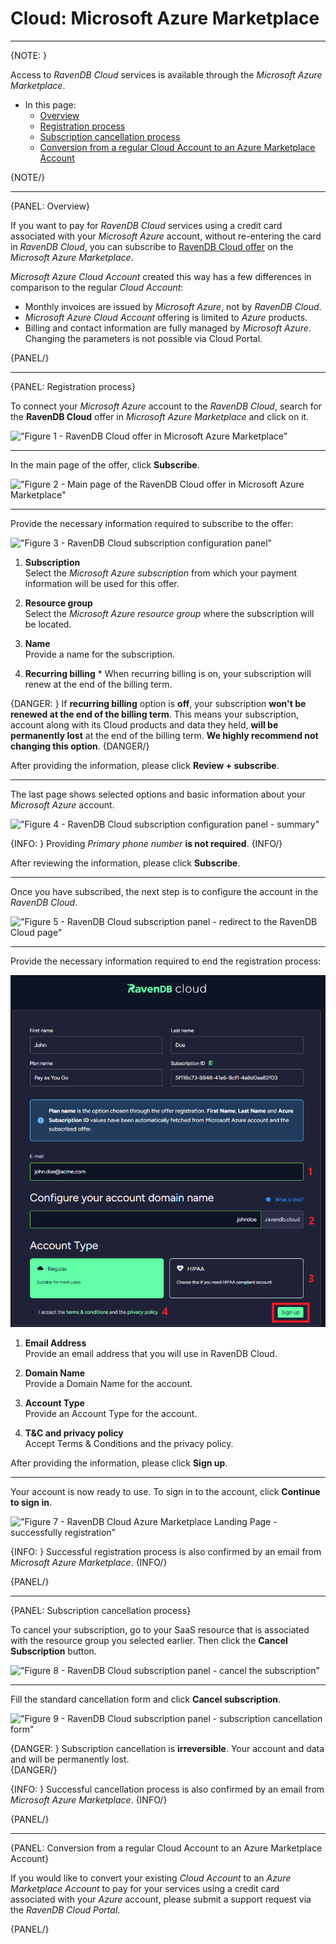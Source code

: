 ﻿# Cloud: Microsoft Azure Marketplace
---

{NOTE: }

Access to *RavenDB Cloud* services is available through the *Microsoft Azure Marketplace*.

* In this page:
    * [Overview](../cloud/cloud-microsoft-azure-marketplace#overview)
    * [Registration process](../cloud/cloud-microsoft-azure-marketplace#registration-process)
    * [Subscription cancellation process](../cloud/cloud-microsoft-azure-marketplace#subscription-cancellation-process)
    * [Conversion from a regular Cloud Account to an Azure Marketplace Account](../cloud/cloud-microsoft-azure-marketplace#conversion-from-a-regular-cloud-account-to-an-azure-marketplace-account)

{NOTE/}

---

{PANEL: Overview}

If you want to pay for *RavenDB Cloud* services using a credit card associated with your *Microsoft Azure* account, without re-entering the card in *RavenDB Cloud*, you can subscribe to [RavenDB Cloud offer](https://azuremarketplace.microsoft.com/en-us/marketplace/apps/hibernatingrhinos.ravendb-cloud-payg?tab=Overview) on the *Microsoft Azure Marketplace*.

*Microsoft Azure Cloud Account* created this way has a few differences in comparison to the regular *Cloud Account*:

- Monthly invoices are issued by *Microsoft Azure*, not by *RavenDB Cloud*.
- *Microsoft Azure Cloud Account* offering is limited to *Azure* products.
- Billing and contact information are fully managed by *Microsoft Azure*. Changing the parameters is not possible via Cloud Portal.

{PANEL/}

---

{PANEL: Registration process}

To connect your *Microsoft Azure* account to the *RavenDB Cloud*, search for the **RavenDB Cloud** offer in *Microsoft Azure Marketplace* and click on it.

!["Figure 1 - RavenDB Cloud offer in Microsoft Azure Marketplace"](images\microsoft-azure-marketplace-cloud-ravendb-offer.png "Figure 1 - RavenDB Cloud offer in Microsoft Azure Marketplace")

---

In the main page of the offer, click **Subscribe**.

!["Figure 2 - Main page of the RavenDB Cloud offer in Microsoft Azure Marketplace"](images\microsoft-azure-marketplace-cloud-ravendb-offer-overview.png "Figure 2 - Main page of the RavenDB Cloud offer in Microsoft Azure Marketplace")

---

Provide the necessary information required to subscribe to the offer:

!["Figure 3 - RavenDB Cloud subscription configuration panel"](images\microsoft-azure-marketplace-cloud-ravendb-offer-configration.png "Figure 3 - RavenDB Cloud subscription configuration panel")

1.  **Subscription**  
    Select the *Microsoft Azure subscription* from which your payment information will be used for this offer.

2.  **Resource group**  
    Select the *Microsoft Azure resource group* where the subscription will be located.

3.  **Name**  
    Provide a name for the subscription. 

4.  **Recurring billing**  *
    When recurring billing is on, your subscription will renew at the end of the billing term.

{DANGER: }
If **recurring billing** option is **off**, your subscription **won't be renewed at the end of the billing term**.
This means your subscription, account along with its Cloud products and data they held, **will be permanently lost** at the end of the billing term.
**We highly recommend not changing this option**.
{DANGER/}

After providing the information, please click **Review + subscribe**.

---

The last page shows selected options and basic information about your *Microsoft Azure* account.

!["Figure 4 - RavenDB Cloud subscription configuration panel - summary"](images\microsoft-azure-marketplace-cloud-ravendb-offer-summary.png "Figure 4 - RavenDB Cloud subscription configuration panel - summary")

{INFO: }
Providing *Primary phone number* **is not required**.
{INFO/}

After reviewing the information, please click **Subscribe**.

---

Once you have subscribed, the next step is to configure the account in the *RavenDB Cloud*.

!["Figure 5 - RavenDB Cloud subscription panel - redirect to the RavenDB Cloud page"](images\microsoft-azure-marketplace-cloud-ravendb-offer-almost-done-configuration.png "Figure 5 - RavenDB Cloud subscription panel - redirect to the RavenDB Cloud page")

---

Provide the necessary information required to end the registration process:

!["Figure 6 - RavenDB Cloud Azure Marketplace Landing Page"](images\cloud-ravendb-azure-marketplace-landing-page.png "Figure 6 - RavenDB Cloud Azure Marketplace Landing Page")

1.  **Email Address**  
   Provide an email address that you will use in RavenDB Cloud.

2.  **Domain Name**  
    Provide a Domain Name for the account.

3.  **Account Type**  
    Provide an Account Type for the account.

4.  **T&C and privacy policy**  
    Accept Terms & Conditions and the privacy policy.

After providing the information, please click **Sign up**.

---

Your account is now ready to use. To sign in to the account, click **Continue to sign in**.

!["Figure 7 - RavenDB Cloud Azure Marketplace Landing Page - successfully registration"](images\cloud-ravendb-azure-marketplace-landing-page-thank-you.png "Figure 7 - RavenDB Cloud Azure Marketplace Landing Page - successfully registration")

{INFO: }
Successful registration process is also confirmed by an email from *Microsoft Azure Marketplace*.
{INFO/}

{PANEL/}

---

{PANEL: Subscription cancellation process}

To cancel your subscription, go to your SaaS resource that is associated with the resource group you selected earlier. 
Then click the **Cancel Subscription** button.

!["Figure 8 - RavenDB Cloud subscription panel - cancel the subscription"](images\microsoft-azure-marketplace-cloud-ravendb-subscription-cancel-subscription.png "Figure 8 - RavenDB Cloud subscription panel - cancel the subscription")

---

Fill the standard cancellation form and click **Cancel subscription**.

!["Figure 9 - RavenDB Cloud subscription panel - subscription cancellation form"](images\microsoft-azure-marketplace-cloud-ravendb-subscription-cancel-subscription-reason-form.png "Figure 9 - RavenDB Cloud subscription panel - subscription cancellation form")

{DANGER: }
Subscription cancellation is **irreversible**. Your account and data and will be permanently lost.  
{DANGER/}

{INFO: }
Successful cancellation process is also confirmed by an email from *Microsoft Azure Marketplace*.
{INFO/}

{PANEL/}

---

{PANEL: Conversion from a regular Cloud Account to an Azure Marketplace Account}

If you would like to convert your existing *Cloud Account* to an *Azure Marketplace Account* to pay for your services using a credit card associated with your *Azure* account, please submit a support request via the *RavenDB Cloud Portal*.

{PANEL/}
